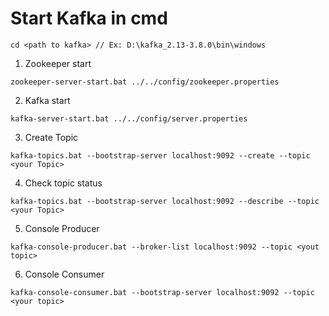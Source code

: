 # Start Kafka in cmd

```
cd <path to kafka> // Ex: D:\kafka_2.13-3.8.0\bin\windows
```

1. Zookeeper start

```
zookeeper-server-start.bat ../../config/zookeeper.properties
```

2. Kafka start

```
kafka-server-start.bat ../../config/server.properties
```

3. Create Topic
```
kafka-topics.bat --bootstrap-server localhost:9092 --create --topic <your Topic>
```

4. Check topic status
```
kafka-topics.bat --bootstrap-server localhost:9092 --describe --topic <your Topic>
```

5. Console Producer
```
kafka-console-producer.bat --broker-list localhost:9092 --topic <yout topic>
```

6. Console Consumer
```
kafka-console-consumer.bat --bootstrap-server localhost:9092 --topic <your topic>
```